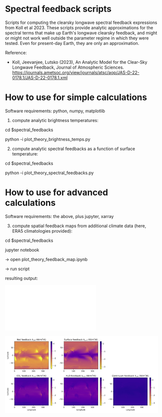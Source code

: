 # Spectral feedback scripts

Scripts for computing the clearsky longwave spectral feedback expressions from Koll et al 2023. These scripts provide analytic approximations for the spectral terms that make up Earth's longwave clearsky feedback, and might or might not work well outside the parameter regime in which they were tested. Even for present-day Earth, they are only an approximation.

Reference:
- Koll, Jeevanjee, Lutsko (2023), An Analytic Model for the Clear-Sky Longwave Feedback, Journal of Atmospheric Sciences.
https://journals.ametsoc.org/view/journals/atsc/aop/JAS-D-22-0178.1/JAS-D-22-0178.1.xml

# How to use for simple calculations

Software requirements: python, numpy, matplotlib

1. compute analytic brightness temperatures:

cd $spectral_feedbacks

python -i plot_theory_brightness_temps.py


2. compute analytic spectral feedbacks as a function of surface temperature:

cd $spectral_feedbacks

python -i plot_theory_spectral_feedbacks.py


# How to use for advanced calculations

Software requirements: the above, plus jupyter, xarray

3. compute spatial feedback maps from additional climate data (here, ERA5 climatologies provided):

cd $spectral_feedbacks

jupyter notebook

-> open plot_theory_feedback_map.ipynb

-> run script

resulting output:

![pdf](plot_theory_feedback_map.pdf)

![jpg](plot_theory_feedback_map.jpg)

